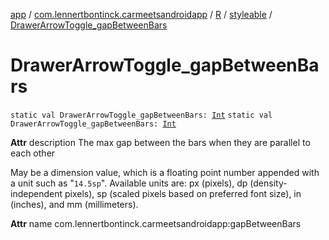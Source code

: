 [app](../../../index.md) / [com.lennertbontinck.carmeetsandroidapp](../../index.md) / [R](../index.md) / [styleable](index.md) / [DrawerArrowToggle_gapBetweenBars](./-drawer-arrow-toggle_gap-between-bars.md)

# DrawerArrowToggle_gapBetweenBars

`static val DrawerArrowToggle_gapBetweenBars: `[`Int`](https://kotlinlang.org/api/latest/jvm/stdlib/kotlin/-int/index.html)
`static val DrawerArrowToggle_gapBetweenBars: `[`Int`](https://kotlinlang.org/api/latest/jvm/stdlib/kotlin/-int/index.html)

**Attr**
description The max gap between the bars when they are parallel to each other

May be a dimension value, which is a floating point number appended with a unit such as "`14.5sp`". Available units are: px (pixels), dp (density-independent pixels), sp (scaled pixels based on preferred font size), in (inches), and mm (millimeters).

**Attr**
name com.lennertbontinck.carmeetsandroidapp:gapBetweenBars

